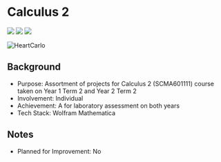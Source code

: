 # Calculus 2
<img src="https://img.shields.io/badge/Language-Indonesian-D5AE22"> <img src="https://img.shields.io/badge/Last Update-21/05/2018-0A7BBC"> <img src="https://img.shields.io/badge/Status-Not Tested-D7624B">

![HeartCarlo](https://github.com/abyoso-hapsoro/past-works/assets/51505905/cb7c7079-faad-4551-ab66-6c2b90fae441)

## Background
- Purpose: Assortment of projects for Calculus 2 (SCMA601111) course taken on Year 1 Term 2 and Year 2 Term 2
- Involvement: Individual
- Achievement: A for laboratory assessment on both years
- Tech Stack: Wolfram Mathematica

## Notes
- Planned for Improvement: No
